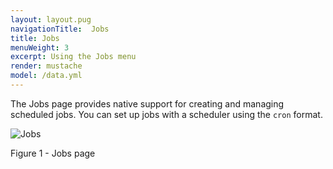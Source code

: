 ```yaml
---
layout: layout.pug
navigationTitle:  Jobs
title: Jobs
menuWeight: 3
excerpt: Using the Jobs menu
render: mustache
model: /data.yml
---
```


The Jobs page provides native support for creating and managing scheduled jobs. You can set up jobs with a scheduler using the `cron` format.

![Jobs](/1.14/img/GUI-Jobs-Jobs_Table-1_12.png)

Figure 1 - Jobs page

